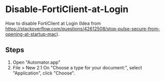 # Disable-FortiClient-at-Login
How to disable FortiClient at Login (Idea from https://stackoverflow.com/questions/42612508/stop-pulse-secure-from-opening-at-startup-mac).


## Steps
1. Open "Automator.app"
2. File > New
2.1 On "Choose a type for your document:", select "Application", click "Choose".
